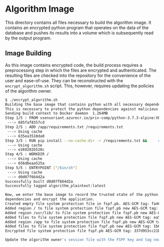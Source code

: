 # Algorithm Image

This directory contains all files necessary to build the algorithm image.
It contains an encrypted python program that operates on the data of the
database and pushes its results into a volume which is subsequently read
by the output program.

## Image Building

As this image contains encrypted code, the build process requires a
preprocessing step in which the files are encrypted and authenticated.
The resulting files are checked into the repository for the convenience
of the user and ease-of-use.
They can be reconstructed with the `encrypt_algorithm.sh` script.
This, however, requires updating the policies of the algorithm owner.

```bash
$ ./encrypt_algorithm.sh 
Building the base image that contains python with all necessary dependencies.
This is necessary to protect the python dependencies against malicious code injections.
Sending build context to Docker daemon  1.264MB
Step 1/5 : FROM ssensoriant.azurecr.io/priv-comp/python-3.7.3-alpine:VERSION_0_0_2
 ---> 685faf8357cd
Step 2/5 : ADD /app/requirements.txt /requirements.txt
 ---> Using cache
 ---> 635ea3510da0
Step 3/5 : RUN pip install --no-cache-dir -r /requirements.txt &&     rm /requirements.txt
 ---> Using cache
 ---> e269202b528c
Step 4/5 : WORKDIR /
 ---> Using cache
 ---> 656d6eaa525a
Step 5/5 : ENTRYPOINT ["/bin/sh"]
 ---> Using cache
 ---> d0d07f664d2a
Successfully built d0d07f664d2a
Successfully tagged algorithm_plaintext:latest

Now, we enter the base image to record the trusted state of the python
dependencies and encrypt the application.
Created empty file system protection file in fspf.pb. AES-GCM tag: fa4692ef67835d1296cf92599d3f613c
Added region / to file system protection file fspf.pb new AES-GCM tag: 98193d43f12b4851e99be7ac6c64dc97
Added region /usr/lib/ to file system protection file fspf.pb new AES-GCM tag: 449dbd6c8ebbc912b8da2b309e673a62
Added files to file system protection file fspf.pb new AES-GCM tag: ea5bdb469a92eb4ea92bc1525c1fdf81
Added region /app to file system protection file fspf.pb new AES-GCM tag: 259e13b7cb9bb61b18eb6b36d9a30728
Added files to file system protection file fspf.pb new AES-GCM tag: 1b68f3e8ae933bc7c961fad72c880489
Encrypted file system protection file fspf.pb AES-GCM tag: 337d953cc21bd098217177bc09444498 key: 369a01e162154de8b3dffa28f83a3c9400dfc8424ab9385b7c148387587c5b68

Update the algorithm owner's session file with the FSPF key and tag now
```
